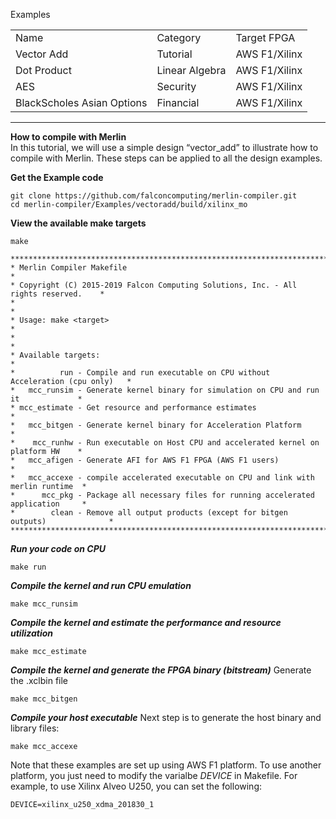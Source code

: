 Examples
<TABLE>
   <TR>
      <TD>Name</TD>
      <TD>Category</TD>
      <TD>Target FPGA</TD>
   </TR>
   <TR>
      <TD>Vector Add</TD>
      <TD>Tutorial</TD>
      <TD>AWS F1/Xilinx</TD>
   </TR>
   <TR>
      <TD>Dot Product</TD>
      <TD>Linear Algebra</TD>
      <TD>AWS F1/Xilinx</TD>
   </TR>
   <TR>
      <TD>AES</TD>
      <TD>Security</TD>
      <TD>AWS F1/Xilinx</TD>
   </TR>                                                                             
   <TR>
      <TD>BlackScholes Asian Options</TD>                                            
      <TD>Financial</TD>                                                             
      <TD>AWS F1/Xilinx</TD> 
   </TR>
</TABLE>

------------------------------------

**How to compile with Merlin**<br>
In this tutorial, we will use a simple design “vector_add” to illustrate how to compile with Merlin. These steps can be applied to all the design examples.

**Get the Example code**<br>
```
git clone https://github.com/falconcomputing/merlin-compiler.git
cd merlin-compiler/Examples/vectoradd/build/xilinx_mo
```

**View the available make targets**<br>
```
make 

**************************************************************************************
* Merlin Compiler Makefile                                                           *
* Copyright (C) 2015-2019 Falcon Computing Solutions, Inc. - All rights reserved.    *
*                                                                                    *
* Usage: make <target>                                                               *
*                                                                                    *
* Available targets:                                                                 *
*          run - Compile and run executable on CPU without Acceleration (cpu only)   *
*   mcc_runsim - Generate kernel binary for simulation on CPU and run it             *
* mcc_estimate - Get resource and performance estimates                              *
*   mcc_bitgen - Generate kernel binary for Acceleration Platform                    *
*    mcc_runhw - Run executable on Host CPU and accelerated kernel on platform HW    *
*   mcc_afigen - Generate AFI for AWS F1 FPGA (AWS F1 users)                         *
*   mcc_accexe - compile accelerated executable on CPU and link with merlin runtime  *
*      mcc_pkg - Package all necessary files for running accelerated application     *
*        clean - Remove all output products (except for bitgen outputs)              *
**************************************************************************************
```
***Run your code on CPU***<br>
```
make run
```

***Compile the kernel and run CPU emulation***
```
make mcc_runsim
```

***Compile the kernel and estimate the performance and resource utilization***
```
make mcc_estimate
```

***Compile the kernel and generate the FPGA binary (bitstream)***
Generate the  .xclbin file
```
make mcc_bitgen
```

***Compile your host executable***
Next step is to generate the host binary and library files:
```
make mcc_accexe
```

Note that these examples are set up using AWS F1 platform. To use another platform, you just need to modify the varialbe *DEVICE* in Makefile. For example, to use Xilinx Alveo U250, you can set the following:  
```
DEVICE=xilinx_u250_xdma_201830_1
```
